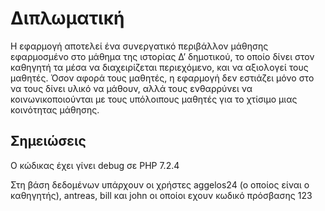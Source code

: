 # Διπλωματική

Η εφαρμογή αποτελεί ένα συνεργατικό περιβάλλον μάθησης εφαρμοσμένο στο
μάθημα της ιστορίας Δ’ δημοτικού, το οποίο δίνει στον καθηγητή τα μέσα να διαχειρίζεται
περιεχόμενο, και να αξιολογεί τους μαθητές. Όσον αφορά τους μαθητές, η εφαρμογή δεν
εστιάζει μόνο στο να τους δίνει υλικό να μάθουν, αλλά τους ενθαρρύνει να
κοινωνικοποιούνται με τους υπόλοιπους μαθητές για το χτίσιμο μιας κοινότητας μάθησης.

## Σημειώσεις

Ο κώδικας έχει γίνει debug σε PHP 7.2.4

Στη βάση δεδομένων υπάρχουν οι χρήστες aggelos24 (ο οποίος είναι ο καθηγητής), antreas, bill και john οι οποίοι εχουν κωδικό πρόσβασης 123
